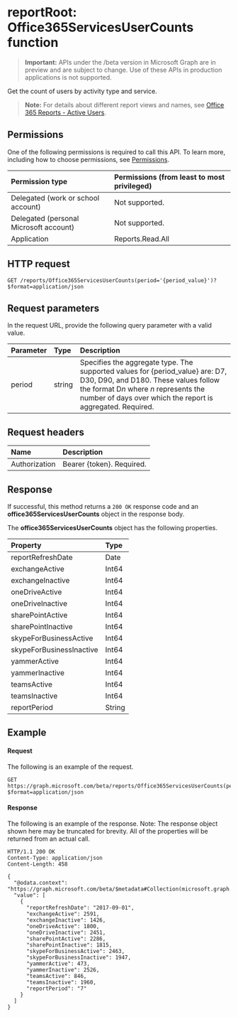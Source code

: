 # reportRoot: Office365ServicesUserCounts function

> **Important:** APIs under the /beta version in Microsoft Graph are in preview and are subject to change. Use of these APIs in production applications is not supported.

Get the count of users by activity type and service.

> **Note:** For details about different report views and names, see [Office 365 Reports - Active Users](https://support.office.com/client/Active-Users-fc1cf1d0-cd84-43fd-adb7-a4c4dfa8112d).

## Permissions

One of the following permissions is required to call this API. To learn more, including how to choose permissions, see [Permissions](../../../concepts/permissions_reference.md).

| Permission type                        | Permissions (from least to most privileged) |
| :------------------------------------- | :--------------------------------------- |
| Delegated (work or school account)     | Not supported.                           |
| Delegated (personal Microsoft account) | Not supported.                           |
| Application                            | Reports.Read.All                         |

## HTTP request

<!-- { "blockType": "ignored" } -->

```http
GET /reports/Office365ServicesUserCounts(period='{period_value}')?$format=application/json
```

## Request parameters

In the request URL, provide the following query parameter with a valid value.

| Parameter | Type   | Description                              |
| :-------- | :----- | :--------------------------------------- |
| period    | string | Specifies the aggregate type. The supported values for {period_value} are: D7, D30, D90, and D180. These values follow the format D*n* where *n* represents the number of days over which the report is aggregated. Required. |

## Request headers

| Name          | Description               |
| :------------ | :------------------------ |
| Authorization | Bearer {token}. Required. |

## Response

If successful, this method returns a `200 OK` response code and an **office365ServicesUserCounts** object in the response body.

The **office365ServicesUserCounts** object has the following properties.

| Property                 | Type   |
| :----------------------- | :----- |
| reportRefreshDate        | Date   |
| exchangeActive           | Int64  |
| exchangeInactive         | Int64  |
| oneDriveActive           | Int64  |
| oneDriveInactive         | Int64  |
| sharePointActive         | Int64  |
| sharePointInactive       | Int64  |
| skypeForBusinessActive   | Int64  |
| skypeForBusinessInactive | Int64  |
| yammerActive             | Int64  |
| yammerInactive           | Int64  |
| teamsActive              | Int64  |
| teamsInactive            | Int64  |
| reportPeriod             | String |

## Example

#### Request

The following is an example of the request.

<!-- {
  "blockType": "request",
  "name": "reportroot_office365servicesusercounts"
}-->

```http
GET https://graph.microsoft.com/beta/reports/Office365ServicesUserCounts(period='D7')?$format=application/json
```

#### Response

The following is an example of the response.
Note: The response object shown here may be truncated for brevity. All of the properties will be returned from an actual call.

<!-- {
  "blockType": "response",
  "truncated": true,
  "@odata.type": "microsoft.graph.office365ServicesUserCounts"
} -->

```http
HTTP/1.1 200 OK
Content-Type: application/json
Content-Length: 458

{
  "@odata.context": "https://graph.microsoft.com/beta/$metadata#Collection(microsoft.graph.office365ServicesUserCounts)", 
  "value": [
    {
      "reportRefreshDate": "2017-09-01", 
      "exchangeActive": 2591, 
      "exchangeInactive": 1426, 
      "oneDriveActive": 1800, 
      "oneDriveInactive": 2451, 
      "sharePointActive": 2286, 
      "sharePointInactive": 1815, 
      "skypeForBusinessActive": 2463, 
      "skypeForBusinessInactive": 1947, 
      "yammerActive": 473, 
      "yammerInactive": 2526, 
      "teamsActive": 846, 
      "teamsInactive": 1960, 
      "reportPeriod": "7"
    }
  ]
}
```
